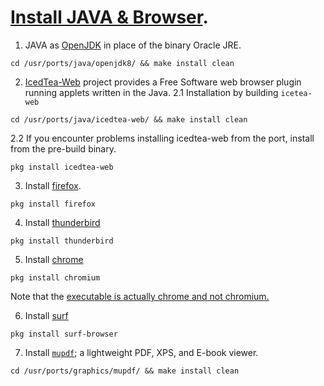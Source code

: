 # [Install JAVA & Browser](https://www.freebsd.org/doc/en_US.ISO8859-1/books/handbook/desktop-browsers.html).

1. JAVA as [OpenJDK](http://www.freshports.org/java/openjdk8) in place of the binary Oracle JRE.
```
cd /usr/ports/java/openjdk8/ && make install clean
```

2. [IcedTea-Web](http://www.freshports.org/java/icedtea-web) project provides a Free Software web browser plugin
running applets written in the Java.
2.1 Installation by building `icetea-web`
```
cd /usr/ports/java/icedtea-web/ && make install clean
```
2.2 If you encounter problems installing icedtea-web from the port, install from the pre-build binary.
```
pkg install icedtea-web
```

3. Install [firefox](http://www.freshports.org/www/firefox).
```
pkg install firefox
```

4. Install [thunderbird](http://www.freshports.org/mail/thunderbird)
```
pkg install thunderbird
```

5. Install [chrome](http://www.freshports.org/www/chromium)
```
pkg install chromium
```
Note that the [executable is actually chrome and not chromium.](https://www.freebsd.org/doc/en_US.ISO8859-1/books/handbook/desktop-browsers.html)

6. Install [surf](https://www.freshports.org/www/surf)
```
pkg install surf-browser
```

7. Install [`mupdf`](https://www.freshports.org/graphics/mupdf/); a lightweight PDF, XPS, and E-book viewer.
```
cd /usr/ports/graphics/mupdf/ && make install clean
```
